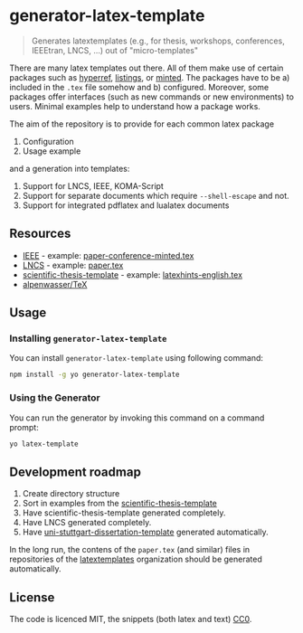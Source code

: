 # generator-latex-template

> Generates latextemplates (e.g., for thesis, workshops, conferences, IEEEtran, LNCS, ...) out of "micro-templates"

There are many latex templates out there.
All of them make use of certain packages such as [hyperref], [listings], or [minted].
The packages have to be a) included in the `.tex` file somehow and b) configured.
Moreover, some packages offer interfaces (such as new commands or new environments) to users.
Minimal examples help to understand how a package works.

The aim of the repository is to provide for each common latex package

1. Configuration
2. Usage example

and a generation into templates:

1. Support for LNCS, IEEE, KOMA-Script
2. Support for separate documents which require `--shell-escape` and not.
3. Support for integrated pdflatex and lualatex documents

## Resources

- [IEEE](https://latextemplates.github.io/IEEE/) - example: [paper-conference-minted.tex](https://github.com/latextemplates/IEEE/blob/master/paper-conference-minted.tex)
- [LNCS](https://latextemplates.github.io/LNCS/) - example: [paper.tex](https://github.com/latextemplates/LNCS/blob/master/paper.tex)
- [scientific-thesis-template](https://latextemplates.github.io/scientific-thesis-template/) - example: [latexhints-english.tex](https://github.com/latextemplates/scientific-thesis-template/blob/master/latexhints-english.tex)
- [alpenwasser/TeX](https://github.com/alpenwasser/TeX)

## Usage

### Installing `generator-latex-template`

You can install `generator-latex-template` using following command:

```bash
npm install -g yo generator-latex-template
```

### Using the Generator

You can run the generator by invoking this command on a command prompt:

```bash
yo latex-template
```

<!--
## Generator Output

Use this section for documenting what your generator actually will generate.
-->

## Development roadmap

1. Create directory structure
2. Sort in examples from the [scientific-thesis-template](http://latextemplates.github.io/scientific-thesis-template/)
3. Have scientific-thesis-template generated completely.
4. Have LNCS generated completely.
5. Have [uni-stuttgart-dissertation-template](https://github.com/latextemplates/uni-stuttgart-dissertation-template) generated automatically.

In the long run, the contens of the `paper.tex` (and similar) files in repositories of the [latextemplates](https://latextemplates.github.io/) organization should be generated automatically.

## License

The code is licenced MIT, the snippets (both latex and text) [CC0](https://creativecommons.org/share-your-work/public-domain/cc0/).

  [hyperref]: https://ctan.org/pkg/hyperref
  [listings]: https://ctan.org/pkg/listings
  [minted]: https://ctan.org/pkg/minted

